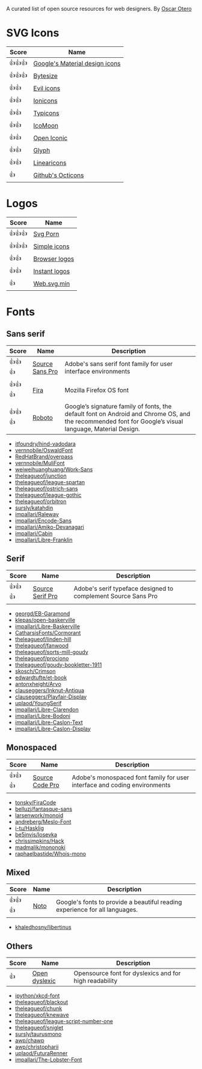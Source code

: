 A curated list of open source resources for web designers. By [Oscar Otero](https://oscarotero.com)

# SVG Icons

Score   | Name
------- | ----
:+1::+1::+1: | [Google's Material design icons](https://github.com/google/material-design-icons)
:+1::+1::+1: | [Bytesize](https://github.com/danklammer/bytesize-icons)
:+1::+1: | [Evil icons](https://github.com/outpunk/evil-icons)
:+1::+1: | [Ionicons](https://github.com/driftyco/ionicons)
:+1::+1: | [Typicons](https://github.com/stephenhutchings/typicons.font)
:+1::+1: | [IcoMoon](https://github.com/Keyamoon/IcoMoon-Free)
:+1::+1: | [Open Iconic](https://github.com/iconic/open-iconic)
:+1::+1: | [Glyph](https://github.com/frexy/glyph-iconset)
:+1::+1: | [Linearicons](https://linearicons.com/free)
:+1:     | [Github's Octicons](https://github.com/github/octicons)

# Logos

Score   | Name
------- | ----
:+1::+1::+1: | [Svg Porn](https://github.com/gilbarbara/logos)
:+1::+1::+1: | [Simple icons](https://github.com/danleech/simple-icons)
:+1::+1: | [Browser logos](https://github.com/alrra/browser-logos)
:+1::+1: | [Instant logos](https://github.com/kogg/instant-logos)
:+1: | [Web.svg.min](https://github.com/larsenwork/web.svg.min)


# Fonts

## Sans serif

Score | Name | Description
----- | ---- | -----------
:+1::+1::+1: | [Source Sans Pro](https://github.com/adobe-fonts/source-sans-pro) | Adobe's sans serif font family for user interface environments
:+1::+1::+1: | [Fira](https://github.com/mozilla/Fira) | Mozilla Firefox OS font
:+1::+1::+1: | [Roboto](https://github.com/google/roboto) |  Google’s signature family of fonts, the default font on Android and Chrome OS, and the recommended font for Google’s visual language, Material Design.


* [itfoundry/hind-vadodara](https://github.com/itfoundry/hind-vadodara)
* [vernnobile/OswaldFont](https://github.com/vernnobile/OswaldFont)
* [RedHatBrand/overpass](https://github.com/RedHatBrand/overpass)
* [vernnobile/MuliFont](https://github.com/vernnobile/MuliFont)
* [weiweihuanghuang/Work-Sans](https://github.com/weiweihuanghuang/Work-Sans)
* [theleagueof/junction](https://github.com/theleagueof/junction)
* [theleagueof/league-spartan](https://github.com/theleagueof/league-spartan)
* [theleagueof/ostrich-sans](https://github.com/theleagueof/ostrich-sans)
* [theleagueof/league-gothic](https://github.com/theleagueof/league-gothic)
* [theleagueof/orbitron](https://github.com/theleagueof/orbitron)
* [sursly/katahdin](https://github.com/sursly/katahdin)
* [impallari/Raleway](https://github.com/impallari/Raleway)
* [impallari/Encode-Sans](https://github.com/impallari/Encode-Sans)
* [impallari/Amiko-Devanagari](https://github.com/impallari/Amiko-Devanagari)
* [impallari/Cabin](https://github.com/impallari/Cabin)
* [impallari/Libre-Franklin](https://github.com/impallari/Libre-Franklin)

## Serif

Score | Name | Description
----- | ---- | -----------
:+1::+1::+1: | [Source Serif Pro](https://github.com/adobe-fonts/source-sans-pro) | Adobe's serif typeface designed to complement Source Sans Pro

* [georgd/EB-Garamond](https://github.com/georgd/EB-Garamond)
* [klepas/open-baskerville](https://github.com/klepas/open-baskerville)
* [impallari/Libre-Baskerville](https://github.com/impallari/Libre-Baskerville)
* [CatharsisFonts/Cormorant](https://github.com/CatharsisFonts/Cormorant)
* [theleagueof/linden-hill](https://github.com/theleagueof/linden-hill)
* [theleagueof/fanwood](https://github.com/theleagueof/fanwood)
* [theleagueof/sorts-mill-goudy](https://github.com/theleagueof/sorts-mill-goudy)
* [theleagueof/prociono](https://github.com/theleagueof/prociono)
* [theleagueof/goudy-bookletter-1911](https://github.com/theleagueof/goudy-bookletter-1911)
* [skosch/Crimson](https://github.com/skosch/Crimson)
* [edwardtufte/et-book](https://github.com/edwardtufte/et-book)
* [antonxheight/Arvo](https://github.com/antonxheight/Arvo)
* [clauseggers/Inknut-Antiqua](https://github.com/clauseggers/Inknut-Antiqua)
* [clauseggers/Playfair-Display](https://github.com/clauseggers/Playfair-Display)
* [uplaod/YoungSerif](https://github.com/uplaod/YoungSerif)
* [impallari/Libre-Clarendon](https://github.com/impallari/Libre-Clarendon)
* [impallari/Libre-Bodoni](https://github.com/impallari/Libre-Bodoni)
* [impallari/Libre-Caslon-Text](https://github.com/impallari/Libre-Caslon-Text)
* [impallari/Libre-Caslon-Display](https://github.com/impallari/Libre-Caslon-Display)

## Monospaced

Score | Name | Description
----- | ---- | -----------
:+1::+1::+1: | [Source Code Pro](https://github.com/adobe-fonts/source-code-pro) | Adobe's monospaced font family for user interface and coding environments

* [tonsky/FiraCode](https://github.com/tonsky/FiraCode)
* [belluzj/fantasque-sans](https://github.com/belluzj/fantasque-sans)
* [larsenwork/monoid](https://github.com/larsenwork/monoid)
* [andreberg/Meslo-Font](https://github.com/andreberg/Meslo-Font)
* [i-tu/Hasklig](https://github.com/i-tu/Hasklig)
* [be5invis/Iosevka](https://github.com/be5invis/Iosevka)
* [chrissimpkins/Hack](https://github.com/chrissimpkins/Hack)
* [madmalik/mononoki](https://github.com/madmalik/mononoki)
* [raphaelbastide/Whois-mono](https://github.com/raphaelbastide/Whois-mono)

## Mixed

Score | Name | Description
----- | ---- | -----------
:+1::+1::+1: | [Noto](https://github.com/googlei18n/noto-fonts) | Google's fonts to provide a beautiful reading experience for all languages.


* [khaledhosny/libertinus](https://github.com/khaledhosny/libertinus)

## Others

Score | Name | Description
----- | ---- | -----------
:+1: | [Open dyslexic](https://github.com/antijingoist/open-dyslexic) | Opensource font for dyslexics and for high readability

* [ipython/xkcd-font](https://github.com/ipython/xkcd-font)
* [theleagueof/blackout](https://github.com/theleagueof/blackout)
* [theleagueof/chunk](https://github.com/theleagueof/chunk)
* [theleagueof/knewave](https://github.com/theleagueof/knewave)
* [theleagueof/league-script-number-one](https://github.com/theleagueof/league-script-number-one)
* [theleagueof/sniglet](https://github.com/theleagueof/sniglet)
* [sursly/taurusmono](https://github.com/sursly/taurusmono)
* [awp/chawp](https://github.com/awp/chawp)
* [awp/christopharii](https://github.com/awp/christopharii)
* [uplaod/FuturaRenner](https://github.com/uplaod/FuturaRenner)
* [impallari/The-Lobster-Font](https://github.com/impallari/The-Lobster-Font)

